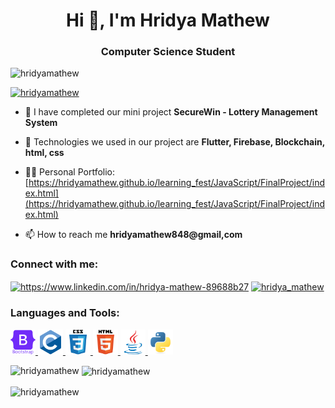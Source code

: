 <h1 align="center">Hi 👋, I'm Hridya Mathew</h1>
<h3 align="center">Computer Science Student</h3>

<p align="left"> <img src="https://komarev.com/ghpvc/?username=hridyamathew&label=Profile%20views&color=0e75b6&style=flat" alt="hridyamathew" /> </p>

<p align="left"> <a href="https://github.com/ryo-ma/github-profile-trophy"><img src="https://github-profile-trophy.vercel.app/?username=hridyamathew" alt="hridyamathew" /></a> </p>

- 🔭 I have completed our mini project **SecureWin - Lottery Management System**

- 🌱 Technologies we  used in our project are **Flutter, Firebase, Blockchain, html, css**

- 👨‍💻 Personal Portfolio: [https://hridyamathew.github.io/learning_fest/JavaScript/FinalProject/index.html](https://hridyamathew.github.io/learning_fest/JavaScript/FinalProject/index.html)

- 📫 How to reach me **hridyamathew848@gmail,com**

<h3 align="left">Connect with me:</h3>
<p align="left">
<a href="https://linkedin.com/in/https://www.linkedin.com/in/hridya-mathew-89688b27" target="blank"><img align="center" src="https://raw.githubusercontent.com/rahuldkjain/github-profile-readme-generator/master/src/images/icons/Social/linked-in-alt.svg" alt="https://www.linkedin.com/in/hridya-mathew-89688b27" height="30" width="40" /></a>
<a href="https://instagram.com/hridya_mathew" target="blank"><img align="center" src="https://raw.githubusercontent.com/rahuldkjain/github-profile-readme-generator/master/src/images/icons/Social/instagram.svg" alt="hridya_mathew" height="30" width="40" /></a>
</p>

<h3 align="left">Languages and Tools:</h3>
<p align="left"> <a href="https://getbootstrap.com" target="_blank" rel="noreferrer"> <img src="https://raw.githubusercontent.com/devicons/devicon/master/icons/bootstrap/bootstrap-plain-wordmark.svg" alt="bootstrap" width="40" height="40"/> </a> <a href="https://www.cprogramming.com/" target="_blank" rel="noreferrer"> <img src="https://raw.githubusercontent.com/devicons/devicon/master/icons/c/c-original.svg" alt="c" width="40" height="40"/> </a> <a href="https://www.w3schools.com/css/" target="_blank" rel="noreferrer"> <img src="https://raw.githubusercontent.com/devicons/devicon/master/icons/css3/css3-original-wordmark.svg" alt="css3" width="40" height="40"/> </a> <a href="https://www.w3.org/html/" target="_blank" rel="noreferrer"> <img src="https://raw.githubusercontent.com/devicons/devicon/master/icons/html5/html5-original-wordmark.svg" alt="html5" width="40" height="40"/> </a> <a href="https://www.java.com" target="_blank" rel="noreferrer"> <img src="https://raw.githubusercontent.com/devicons/devicon/master/icons/java/java-original.svg" alt="java" width="40" height="40"/> </a> <a href="https://www.python.org" target="_blank" rel="noreferrer"> <img src="https://raw.githubusercontent.com/devicons/devicon/master/icons/python/python-original.svg" alt="python" width="40" height="40"/> </a> </p>

<p><img align="left" src="https://github-readme-stats.vercel.app/api/top-langs?username=hridyamathew&show_icons=true&locale=en&layout=compact" alt="hridyamathew" /></p>

<p>&nbsp;<img align="center" src="https://github-readme-stats.vercel.app/api?username=hridyamathew&show_icons=true&locale=en" alt="hridyamathew" /></p>

<p><img align="center" src="https://github-readme-streak-stats.herokuapp.com/?user=hridyamathew&" alt="hridyamathew" /></p>

